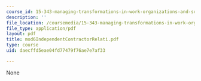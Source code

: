 ```yaml
---
course_id: 15-343-managing-transformations-in-work-organizations-and-society-spring-2002
description: ''
file_location: /coursemedia/15-343-managing-transformations-in-work-organizations-and-society-spring-2002/daecffd5eae04fd77479f76ae7e7af33_mod6IndependentContractorRelati.pdf
file_type: application/pdf
layout: pdf
title: mod6IndependentContractorRelati.pdf
type: course
uid: daecffd5eae04fd77479f76ae7e7af33

---
```

None